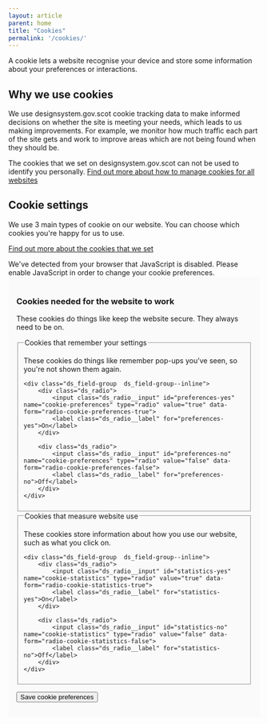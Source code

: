 ```yaml
---
layout: article
parent: home
title: "Cookies"
permalink: '/cookies/'
---
```


A cookie lets a website recognise your device and store some information about your preferences or interactions.

## Why we use cookies

We use designsystem.gov.scot cookie tracking data to make informed decisions on whether the site is meeting your needs, which leads to us making improvements. For example, we monitor how much traffic each part of the site gets and work to improve areas which are not being found when they should be.

<div class="ds_inset-text">
    <span class="ds_inset-text__text">
        The cookies that we set on designsystem.gov.scot can not be used to identify you personally. <a href="https://ico.org.uk/your-data-matters/online/cookies/">Find out more about how to manage cookies for all websites</a>
    </span>
</div>

## Cookie settings

We use 3 main types of cookie on our website. You can choose which cookies you're happy for us to use.

[Find out more about the cookies that we set](/cookies-that-we-set/)


<noscript>
<div class="ds_warning-text">
<div class="ds_warning-text__text"> 
    We've detected from your browser that JavaScript is disabled. Please enable
    JavaScript in order to change your cookie preferences.
</div>
</div>
</noscript>

<div class="fully-hidden  ds_card  form-box" style="background: #fafafa; padding: 16px; margin-bottom: 32px;" data-module="cookie-preferences" id="cookie-form">

<form id="cookie-preferences">

<h3>Cookies needed for the website to work</h3>

<p>These cookies do things like keep the website secure. They always need to be on.</p>

<fieldset>
    <legend>Cookies that remember your settings</legend>
    <p>These cookies do things like remember pop-ups you’ve seen, so you're not shown them again.</p>

    <div class="ds_field-group  ds_field-group--inline">
        <div class="ds_radio">
            <input class="ds_radio__input" id="preferences-yes" name="cookie-preferences" type="radio" value="true" data-form="radio-cookie-preferences-true">
            <label class="ds_radio__label" for="preferences-yes">On</label>
        </div>

        <div class="ds_radio">
            <input class="ds_radio__input" id="preferences-no" name="cookie-preferences" type="radio" value="false" data-form="radio-cookie-preferences-false">
            <label class="ds_radio__label" for="preferences-no">Off</label>
        </div>
    </div>
</fieldset>

<fieldset>
    <legend>Cookies that measure website use</legend>
    <p>These cookies store information about how you use our website, such as what you click on.</p>

    <div class="ds_field-group  ds_field-group--inline">
        <div class="ds_radio">
            <input class="ds_radio__input" id="statistics-yes" name="cookie-statistics" type="radio" value="true" data-form="radio-cookie-statistics-true">
            <label class="ds_radio__label" for="statistics-yes">On</label>
        </div>

        <div class="ds_radio">
            <input class="ds_radio__input" id="statistics-no" name="cookie-statistics" type="radio" value="false" data-form="radio-cookie-statistics-false">
            <label class="ds_radio__label" for="statistics-no">Off</label>
        </div>
    </div>
</fieldset>

<button data-button="button-cookie-save" class="ds_button  ds_no-margin" type="submit">Save cookie preferences</button>

</form>
</div>
